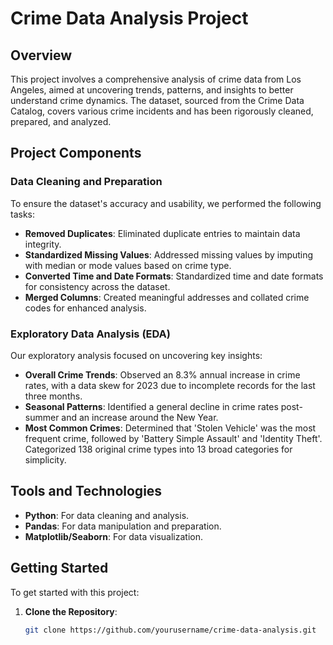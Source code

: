 # Crime Data Analysis Project

## Overview

This project involves a comprehensive analysis of crime data from Los Angeles, aimed at uncovering trends, patterns, and insights to better understand crime dynamics. The dataset, sourced from the Crime Data Catalog, covers various crime incidents and has been rigorously cleaned, prepared, and analyzed.

## Project Components

### Data Cleaning and Preparation

To ensure the dataset's accuracy and usability, we performed the following tasks:

- **Removed Duplicates**: Eliminated duplicate entries to maintain data integrity.
- **Standardized Missing Values**: Addressed missing values by imputing with median or mode values based on crime type.
- **Converted Time and Date Formats**: Standardized time and date formats for consistency across the dataset.
- **Merged Columns**: Created meaningful addresses and collated crime codes for enhanced analysis.

### Exploratory Data Analysis (EDA)

Our exploratory analysis focused on uncovering key insights:

- **Overall Crime Trends**: Observed an 8.3% annual increase in crime rates, with a data skew for 2023 due to incomplete records for the last three months.
- **Seasonal Patterns**: Identified a general decline in crime rates post-summer and an increase around the New Year.
- **Most Common Crimes**: Determined that 'Stolen Vehicle' was the most frequent crime, followed by 'Battery Simple Assault' and 'Identity Theft'. Categorized 138 original crime types into 13 broad categories for simplicity.

## Tools and Technologies

- **Python**: For data cleaning and analysis.
- **Pandas**: For data manipulation and preparation.
- **Matplotlib/Seaborn**: For data visualization.

## Getting Started

To get started with this project:

1. **Clone the Repository**:
   ```bash
   git clone https://github.com/yourusername/crime-data-analysis.git
